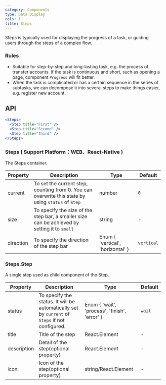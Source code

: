 ```yaml
---
category: Components
type: Data Display
cols: 1
title: Steps
---
```


Steps is typically used for displaying the progress of a task, or guiding users through the steps of a complex flow.

### Rules

- Suitable for step-by-step and long-lasting task, e.g. the process of transfer accounts. If the task is continuous and short, such as opening a page, component `Progress` will fit better.
- When the task is complicated or has a certain sequence in the series of subtasks, we can decompose it into several steps to make things easier, e.g. register new account.


## API

```jsx
<Steps>
  <Step title="First" />
  <Step title="Second" />
  <Step title="Third" />
</Steps>
```

### Steps ( Support Platform：WEB、React-Native )

The Steps container.

| Property      | Description                                      | Type         | Default |
|----------|------------------------------------------|-------------|-------|
| current | To set the current step, counting from 0. You can overwrite this state by using `status` of `Step` | number | `0` |
| size | To specify the size of the step bar, a smaller size can be achieved by setting it to `small` | string | - |
| direction | To specify the direction of the step bar   | Enum { 'vertical', 'horizontal' }  | `vertical`  |

### Steps.Step

A single step used as child component of the Step.

| Property      | Description                                     | Type       | Default |
|----------|-----------------------------------------|------------|-------|
| status | To specify the status. It will be automatically set by `current` of `Steps` if not configured. | Enum { 'wait', 'process', 'finish', 'error' } | `wait` |
| title | Title of the step | React.Element | -     |
| description | Detail of the step(optional property) | React.Element | -  |
| icon | Icon of the step(optional property) | string/React.Element | - |
